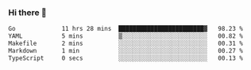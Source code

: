 ### Hi there 👋

<!--
**yeya24/yeya24** is a ✨ _special_ ✨ repository because its `README.md` (this file) appears on your GitHub profile.

Here are some ideas to get you started:

- 🔭 I’m currently working on ...
- 🌱 I’m currently learning ...
- 👯 I’m looking to collaborate on ...
- 🤔 I’m looking for help with ...
- 💬 Ask me about ...
- 📫 How to reach me: ...
- 😄 Pronouns: ...
- ⚡ Fun fact: ...
-->

<!--START_SECTION:waka-->

```txt
Go             11 hrs 28 mins  ████████████████████████▓   98.23 %
YAML           5 mins          ▒░░░░░░░░░░░░░░░░░░░░░░░░   00.82 %
Makefile       2 mins          ░░░░░░░░░░░░░░░░░░░░░░░░░   00.31 %
Markdown       1 min           ░░░░░░░░░░░░░░░░░░░░░░░░░   00.27 %
TypeScript     0 secs          ░░░░░░░░░░░░░░░░░░░░░░░░░   00.13 %
```

<!--END_SECTION:waka-->
